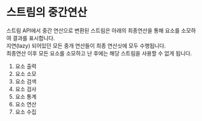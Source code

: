 # 스트림의 중간연산
스트림 API에서 중간 연산으로 변환된 스트림은 아래의 최종연산을 통해 요소를 소모하여 결과를 표시합니다.  
지연(lazy) 되어있던 모든 중개 연산들이 최종 연산싯에 모두 수행됩니다.  
최종연산 이후 모든 요소를 소모하고 난 후에는 해당 스트림을 사용할 수 없게 됩니다. 
1. 요소 출력
2. 요소 소모
3. 요소 검색
4. 요소 검사
5. 요소 통계
6. 요소 연산
7. 요소 수집

